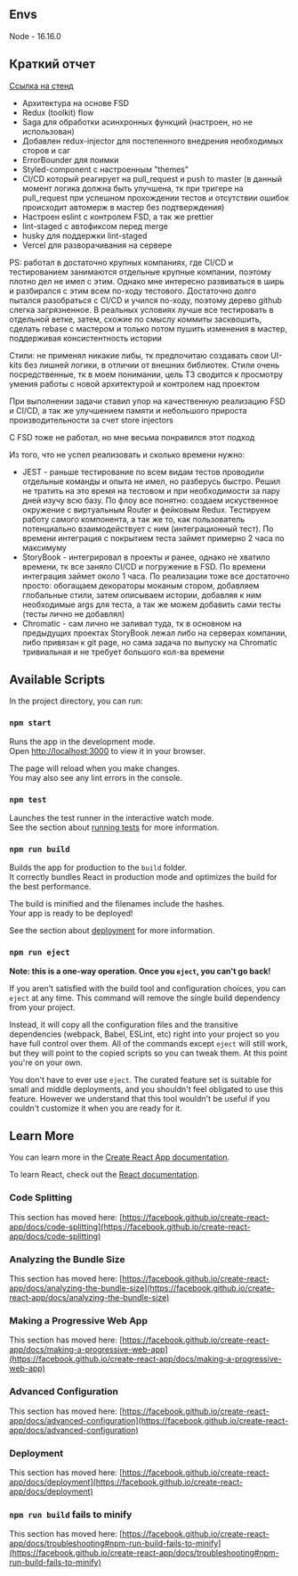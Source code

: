 ## Envs
Node - 16.16.0

## Краткий отчет
[Ссылка на стенд](https://fsd-project-pearl.vercel.app/)
* Архитектура на основе FSD
* Redux (toolkit) flow
* Saga для обработки асинхронных функций (настроен, но не использован)
* Добавлен redux-injector для постепенного внедрения необходимых сторов и саг
* ErrorBounder для поимки 
* Styled-component с настроенным "themes"
* CI/CD который реагирует на pull_request и push to master (в данный момент логика должна быть улучшена, тк при тригере на pull_request при успешном прохождении тестов и отсутствии ошибок происходит автомерж в мастер без подтверждения)
* Настроен eslint с контролем FSD, а так же prettier
* lint-staged с автофиксом перед merge
* husky для поддержки lint-staged
* Vercel для разворачивания на сервере
  

PS: работал в достаточно крупных компаниях, где CI/CD и тестированием занимаются отдельные крупные компании, поэтому плотно дел не имел с этим. Однако мне интересно развиваться в ширь и разбирался с этим всем по-ходу тестового. 
Достаточно долго пытался разобраться с CI/CD и учился по-ходу, поэтому дерево github слегка загрязненное. В реальных условиях лучше все тестировать в отдельной ветке, затем, схожие по смыслу коммиты засквошить, сделать rebase с мастером и только потом пушить изменения в мастер, поддерживая консистентность истории

Стили: не применял никакие либы, тк предпочитаю создавать свои UI-kits без лишней логики, в отличии от внешних библиотек. Стили очень посредственные, тк в моем понимании, цель ТЗ сводится к просмотру умения работы с новой архитектурой и контролем над проектом

При выполнении задачи ставил упор на качественную реализацию FSD и CI/CD, а так же улучшением памяти и небольшого прироста производительности за счет store injectors

С FSD тоже не работал, но мне весьма понравился этот подход

Из того, что не успел реализовать и сколько времени нужно:
* JEST - раньше тестирование по всем видам тестов проводили отдельные команды и опыта не имел, но разберусь быстро. Решил не тратить на это время на тестовом и при необходимости за пару дней изучу всю базу. По флоу все понятно: создаем искуственное окружение с виртуальным Router и фейковым Redux. Тестируем работу самого компонента, а так же то, как пользователь потенциально взаимодействует с ним (интеграционный тест). По времени интеграция с покрытием теста займет примерно 2 часа по максимуму
* StoryBook - интегрировал в проекты и ранее, однако не хватило времени, тк все заняло CI/CD и погружение в FSD. По времени интеграция займет около 1 часа. По реализации тоже все достаточно просто: обогащаем декораторы моканым стором, добавляем глобальные стили, затем описываем истории, добавляя к ним необходимые args для теста, а так же можем добавить сами тесты (тесты лично не добавлял)
* Chromatic - сам лично не заливал туда, тк в основном на предыдущих проектах StoryBook лежал либо на серверах компании, либо привязан к git page, но сама задача по выпуску на Chromatic тривиальная и не требует большого кол-ва времени



## Available Scripts

In the project directory, you can run:

### `npm start`

Runs the app in the development mode.\
Open [http://localhost:3000](http://localhost:3000) to view it in your browser.

The page will reload when you make changes.\
You may also see any lint errors in the console.

### `npm test`

Launches the test runner in the interactive watch mode.\
See the section about [running tests](https://facebook.github.io/create-react-app/docs/running-tests) for more information.

### `npm run build`

Builds the app for production to the `build` folder.\
It correctly bundles React in production mode and optimizes the build for the best performance.

The build is minified and the filenames include the hashes.\
Your app is ready to be deployed!

See the section about [deployment](https://facebook.github.io/create-react-app/docs/deployment) for more information.

### `npm run eject`

**Note: this is a one-way operation. Once you `eject`, you can't go back!**

If you aren't satisfied with the build tool and configuration choices, you can `eject` at any time. This command will remove the single build dependency from your project.

Instead, it will copy all the configuration files and the transitive dependencies (webpack, Babel, ESLint, etc) right into your project so you have full control over them. All of the commands except `eject` will still work, but they will point to the copied scripts so you can tweak them. At this point you're on your own.

You don't have to ever use `eject`. The curated feature set is suitable for small and middle deployments, and you shouldn't feel obligated to use this feature. However we understand that this tool wouldn't be useful if you couldn't customize it when you are ready for it.

## Learn More

You can learn more in the [Create React App documentation](https://facebook.github.io/create-react-app/docs/getting-started).

To learn React, check out the [React documentation](https://reactjs.org/).

### Code Splitting

This section has moved here: [https://facebook.github.io/create-react-app/docs/code-splitting](https://facebook.github.io/create-react-app/docs/code-splitting)

### Analyzing the Bundle Size

This section has moved here: [https://facebook.github.io/create-react-app/docs/analyzing-the-bundle-size](https://facebook.github.io/create-react-app/docs/analyzing-the-bundle-size)

### Making a Progressive Web App

This section has moved here: [https://facebook.github.io/create-react-app/docs/making-a-progressive-web-app](https://facebook.github.io/create-react-app/docs/making-a-progressive-web-app)

### Advanced Configuration

This section has moved here: [https://facebook.github.io/create-react-app/docs/advanced-configuration](https://facebook.github.io/create-react-app/docs/advanced-configuration)

### Deployment

This section has moved here: [https://facebook.github.io/create-react-app/docs/deployment](https://facebook.github.io/create-react-app/docs/deployment)

### `npm run build` fails to minify

This section has moved here: [https://facebook.github.io/create-react-app/docs/troubleshooting#npm-run-build-fails-to-minify](https://facebook.github.io/create-react-app/docs/troubleshooting#npm-run-build-fails-to-minify)
